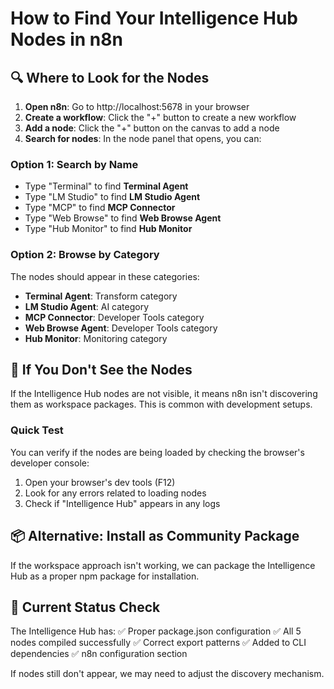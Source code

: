 # How to Find Your Intelligence Hub Nodes in n8n

## 🔍 Where to Look for the Nodes

1. **Open n8n**: Go to http://localhost:5678 in your browser
2. **Create a workflow**: Click the "+" button to create a new workflow
3. **Add a node**: Click the "+" button on the canvas to add a node
4. **Search for nodes**: In the node panel that opens, you can:

### Option 1: Search by Name
- Type "Terminal" to find **Terminal Agent**
- Type "LM Studio" to find **LM Studio Agent**
- Type "MCP" to find **MCP Connector**
- Type "Web Browse" to find **Web Browse Agent**
- Type "Hub Monitor" to find **Hub Monitor**

### Option 2: Browse by Category
The nodes should appear in these categories:
- **Terminal Agent**: Transform category
- **LM Studio Agent**: AI category
- **MCP Connector**: Developer Tools category
- **Web Browse Agent**: Developer Tools category
- **Hub Monitor**: Monitoring category

## 🚨 If You Don't See the Nodes

If the Intelligence Hub nodes are not visible, it means n8n isn't discovering them as workspace packages. This is common with development setups.

### Quick Test
You can verify if the nodes are being loaded by checking the browser's developer console:
1. Open your browser's dev tools (F12)
2. Look for any errors related to loading nodes
3. Check if "Intelligence Hub" appears in any logs

## 📦 Alternative: Install as Community Package

If the workspace approach isn't working, we can package the Intelligence Hub as a proper npm package for installation.

## 🔧 Current Status Check

The Intelligence Hub has:
✅ Proper package.json configuration
✅ All 5 nodes compiled successfully
✅ Correct export patterns
✅ Added to CLI dependencies
✅ n8n configuration section

If nodes still don't appear, we may need to adjust the discovery mechanism.
